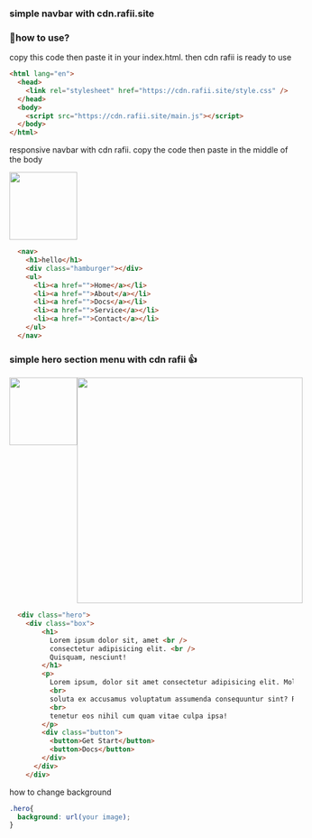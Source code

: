 ### simple navbar with cdn.rafii.site


### 🚀how to use?
copy this code then paste it in your index.html. then cdn rafii is ready to use

```html
<html lang="en">
  <head>
    <link rel="stylesheet" href="https://cdn.rafii.site/style.css" />
  </head>
  <body>
    <script src="https://cdn.rafii.site/main.js"></script>
  </body>
</html>

```

responsive navbar with cdn rafii. copy the code then paste in the middle of the body

<img src="https://cdn.rafii.site/src/image/navbar.png" width="120px">

```html
  <nav>
    <h1>hello</h1>
    <div class="hamburger"></div>
    <ul>
      <li><a href="">Home</a></li>
      <li><a href="">About</a></li>
      <li><a href="">Docs</a></li>
      <li><a href="">Service</a></li>
      <li><a href="">Contact</a></li>
    </ul>
  </nav>
 ```

### simple hero section menu with cdn rafii 👍
<div style="display: flex;">
  <img src="https://cdn.rafii.site/src/image/p1.png" width="120px">
  <img src="https://cdn.rafii.site/src/image/p2.png" width="400px">
</div>

```html
  <div class="hero">
    <div class="box">
        <h1>
          Lorem ipsum dolor sit, amet <br />
          consectetur adipisicing elit. <br />
          Quisquam, nesciunt!
        </h1>
        <p>
          Lorem ipsum, dolor sit amet consectetur adipisicing elit. Molestias
          <br>
          soluta ex accusamus voluptatum assumenda consequuntur sint? Rerum
          <br>
          tenetur eos nihil cum quam vitae culpa ipsa!
        </p>
        <div class="button">
          <button>Get Start</button>
          <button>Docs</button>
        </div>
      </div>
    </div>
```
how to change background
```css
.hero{
  background: url(your image);
}
```
